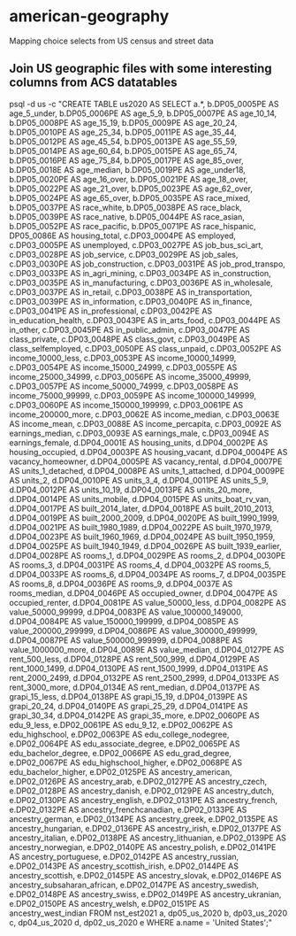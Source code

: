 # american-geography
Mapping choice selects from US census and street data

## Join US geographic files with some interesting columns from ACS datatables

psql -d us -c "CREATE TABLE us2020 AS SELECT a.*, b.DP05_0005PE AS age_5_under, b.DP05_0006PE AS age_5_9, b.DP05_0007PE AS age_10_14, b.DP05_0008PE AS age_15_19, b.DP05_0009PE AS age_20_24, b.DP05_0010PE AS age_25_34, b.DP05_0011PE AS age_35_44, b.DP05_0012PE AS age_45_54, b.DP05_0013PE AS age_55_59, b.DP05_0014PE AS age_60_64, b.DP05_0015PE AS age_65_74, b.DP05_0016PE AS age_75_84, b.DP05_0017PE AS age_85_over, b.DP05_0018E AS age_median, b.DP05_0019PE AS age_under18, b.DP05_0020PE AS age_16_over, b.DP05_0021PE AS age_18_over, b.DP05_0022PE AS age_21_over, b.DP05_0023PE AS age_62_over, b.DP05_0024PE AS age_65_over, b.DP05_0035PE AS race_mixed, b.DP05_0037PE AS race_white, b.DP05_0038PE AS race_black, b.DP05_0039PE AS race_native, b.DP05_0044PE AS race_asian, b.DP05_0052PE AS race_pacific, b.DP05_0071PE AS race_hispanic, DP05_0086E AS housing_total, c.DP03_0004PE AS employed, c.DP03_0005PE AS unemployed, c.DP03_0027PE AS job_bus_sci_art, c.DP03_0028PE AS job_service, c.DP03_0029PE AS job_sales, c.DP03_0030PE AS job_construction, c.DP03_0031PE AS job_prod_transpo, c.DP03_0033PE AS in_agri_mining, c.DP03_0034PE AS in_construction, c.DP03_0035PE AS in_manufacturing, c.DP03_0036PE AS in_wholesale, c.DP03_0037PE AS in_retail, c.DP03_0038PE AS in_transportation, c.DP03_0039PE AS in_information, c.DP03_0040PE AS in_finance, c.DP03_0041PE AS in_professional, c.DP03_0042PE AS in_education_health, c.DP03_0043PE AS in_arts_food, c.DP03_0044PE AS in_other, c.DP03_0045PE AS in_public_admin, c.DP03_0047PE AS class_private, c.DP03_0048PE AS class_govt, c.DP03_0049PE AS class_selfemployed, c.DP03_0050PE AS class_unpaid, c.DP03_0052PE AS income_10000_less, c.DP03_0053PE AS income_10000_14999, c.DP03_0054PE AS income_15000_24999, c.DP03_0055PE AS income_25000_34999, c.DP03_0056PE AS income_35000_49999, c.DP03_0057PE AS income_50000_74999, c.DP03_0058PE AS income_75000_99999, c.DP03_0059PE AS income_100000_149999, c.DP03_0060PE AS income_150000_199999, c.DP03_0061PE AS income_200000_more, c.DP03_0062E AS income_median, c.DP03_0063E AS income_mean, c.DP03_0088E AS income_percapita, c.DP03_0092E AS earnings_median, c.DP03_0093E AS earnings_male, c.DP03_0094E AS earnings_female, d.DP04_0001E AS housing_units, d.DP04_0002PE AS housing_occupied, d.DP04_0003PE AS housing_vacant, d.DP04_0004PE AS vacancy_homeowner, d.DP04_0005PE AS vacancy_rental, d.DP04_0007PE AS units_1_detached, d.DP04_0008PE AS units_1_attached, d.DP04_0009PE AS units_2, d.DP04_0010PE AS units_3_4, d.DP04_0011PE AS units_5_9, d.DP04_0012PE AS units_10_19, d.DP04_0013PE AS units_20_more, d.DP04_0014PE AS units_mobile, d.DP04_0015PE AS units_boat_rv_van, d.DP04_0017PE AS built_2014_later, d.DP04_0018PE AS built_2010_2013, d.DP04_0019PE AS built_2000_2009, d.DP04_0020PE AS built_1990_1999, d.DP04_0021PE AS built_1980_1989, d.DP04_0022PE AS built_1970_1979, d.DP04_0023PE AS built_1960_1969, d.DP04_0024PE AS built_1950_1959, d.DP04_0025PE AS built_1940_1949, d.DP04_0026PE AS built_1939_earlier, d.DP04_0028PE AS rooms_1, d.DP04_0029PE AS rooms_2, d.DP04_0030PE AS rooms_3, d.DP04_0031PE AS rooms_4, d.DP04_0032PE AS rooms_5, d.DP04_0033PE AS rooms_6, d.DP04_0034PE AS rooms_7, d.DP04_0035PE AS rooms_8, d.DP04_0036PE AS rooms_9, d.DP04_0037E AS rooms_median, d.DP04_0046PE AS occupied_owner, d.DP04_0047PE AS occupied_renter, d.DP04_0081PE AS value_50000_less, d.DP04_0082PE AS value_50000_99999, d.DP04_0083PE AS value_100000_149000, d.DP04_0084PE AS value_150000_199999, d.DP04_0085PE AS value_200000_299999, d.DP04_0086PE AS value_300000_499999, d.DP04_0087PE AS value_500000_999999, d.DP04_0088PE AS value_1000000_more, d.DP04_0089E AS value_median, d.DP04_0127PE AS rent_500_less, d.DP04_0128PE AS rent_500_999, d.DP04_0129PE AS rent_1000_1499, d.DP04_0130PE AS rent_1500_1999, d.DP04_0131PE AS rent_2000_2499, d.DP04_0132PE AS rent_2500_2999, d.DP04_0133PE AS rent_3000_more, d.DP04_0134E AS rent_median, d.DP04_0137PE AS grapi_15_less, d.DP04_0138PE AS grapi_15_19, d.DP04_0139PE AS grapi_20_24, d.DP04_0140PE AS grapi_25_29, d.DP04_0141PE AS grapi_30_34, d.DP04_0142PE AS grapi_35_more, e.DP02_0060PE AS edu_9_less, e.DP02_0061PE AS edu_9_12, e.DP02_0062PE AS edu_highschool, e.DP02_0063PE AS edu_college_nodegree, e.DP02_0064PE AS edu_associate_degree, e.DP02_0065PE AS edu_bachelor_degree, e.DP02_0066PE AS edu_grad_degree, e.DP02_0067PE AS edu_highschool_higher, e.DP02_0068PE AS edu_bachelor_higher, e.DP02_0125PE AS ancestry_american, e.DP02_0126PE AS ancestry_arab, e.DP02_0127PE AS ancestry_czech, e.DP02_0128PE AS ancestry_danish, e.DP02_0129PE AS ancestry_dutch, e.DP02_0130PE AS ancestry_english, e.DP02_0131PE AS ancestry_french, e.DP02_0132PE AS ancestry_frenchcanadian, e.DP02_0133PE AS ancestry_german, e.DP02_0134PE AS ancestry_greek, e.DP02_0135PE AS ancestry_hungarian, e.DP02_0136PE AS ancestry_irish, e.DP02_0137PE AS ancestry_italian, e.DP02_0138PE AS ancestry_lithuanian, e.DP02_0139PE AS ancestry_norwegian, e.DP02_0140PE AS ancestry_polish, e.DP02_0141PE AS ancestry_portuguese, e.DP02_0142PE AS ancestry_russian, e.DP02_0143PE AS ancestry_scottish_irish, e.DP02_0144PE AS ancestry_scottish, e.DP02_0145PE AS ancestry_slovak, e.DP02_0146PE AS ancestry_subsaharan_african, e.DP02_0147PE AS ancestry_swedish, e.DP02_0148PE AS ancestry_swiss, e.DP02_0149PE AS ancestry_ukranian, e.DP02_0150PE AS ancestry_welsh, e.DP02_0151PE AS ancestry_west_indian FROM nst_est2021 a, dp05_us_2020 b, dp03_us_2020 c, dp04_us_2020 d, dp02_us_2020 e WHERE a.name = 'United States';"
